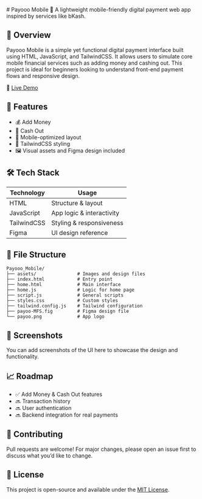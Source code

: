 <div align="left">
# Payooo Mobile 💸  
A lightweight mobile-friendly digital payment web app inspired by services like bKash.

## 🌟 Overview  
Payooo Mobile is a simple yet functional digital payment interface built using HTML, JavaScript, and TailwindCSS. It allows users to simulate core mobile financial services such as adding money and cashing out. This project is ideal for beginners looking to understand front-end payment flows and responsive design.

🔗 [Live Demo](https://owasiul.github.io/Payooo_Mobile/)  

## 🚀 Features  
- 💰 Add Money  
- 💸 Cash Out  
- 📱 Mobile-optimized layout  
- 🎨 TailwindCSS styling  
- 🖼️ Visual assets and Figma design included

## 🛠️ Tech Stack  
| Technology     | Usage               |
|----------------|---------------------|
| HTML           | Structure & layout  |
| JavaScript     | App logic & interactivity |
| TailwindCSS    | Styling & responsiveness |
| Figma          | UI design reference |

## 📂 File Structure  
```
Payooo_Mobile/
├── assets/               # Images and design files
├── index.html            # Entry point
├── home.html             # Main interface
├── home.js               # Logic for home page
├── script.js             # General scripts
├── styles.css            # Custom styles
├── tailwind.config.js    # Tailwind configuration
├── payoo-MFS.fig         # Figma design file
└── payoo.png             # App logo
```

## 📸 Screenshots  
You can add screenshots of the UI here to showcase the design and functionality.

## 📈 Roadmap  
- ✅ Add Money & Cash Out features  
- 🔜 Transaction history  
- 🔜 User authentication  
- 🔜 Backend integration for real payments  

## 🤝 Contributing  
Pull requests are welcome! For major changes, please open an issue first to discuss what you’d like to change.

## 📄 License  
This project is open-source and available under the [MIT License](https://opensource.org/licenses/MIT).
</div>
